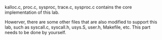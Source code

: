 kalloc.c, proc.c, sysproc, trace.c, sysproc.c contains the core implementation of this lab.

Howerver, there are some other files that are also modified to support this lab, such as syscall.c, syscall.h, usys.S, user.h, Makefile, etc. This part needs to be done by yourself.